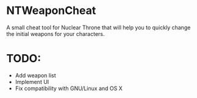 NTWeaponCheat
=============

A small cheat tool for Nuclear Throne that will help you to quickly change the initial weapons for your characters.

TODO:
=====
- Add weapon list
- Implement UI
- Fix compatibility with GNU/Linux and OS X
